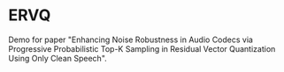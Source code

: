 # ERVQ
Demo for paper "Enhancing Noise Robustness in Audio Codecs via Progressive Probabilistic Top-K Sampling in Residual Vector Quantization Using Only Clean Speech".
